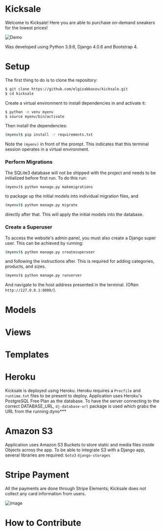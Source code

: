 # Kicksale
Welcome to Kicksale!
Here you are able to purchase on-demand sneakers for the lowest prices!

![Demo](https://user-images.githubusercontent.com/72108920/183554373-edaa5932-aef4-4eca-ad84-0257d324c128.gif)


Was developed using Python 3.9.6, Django 4.0.6 and Bootstrap 4.

# Setup
The first thing to do is to clone the repository:
```sh
$ git clone https://github.com/elgizabbasov/kicksale.git
$ cd kicksale
```

Create a virtual environment to install dependencies in and activate it:

```sh
$ python -m venv myenv
$ source myenv/bin/activate
```

Then install the dependencies:

```sh
(myenv)$ pip install -r requirements.txt
```

Note the `(myenv)` in front of the prompt. This indicates that this terminal
session operates in a virtual environment.

### Perform Migrations

The SQLite3 database will not be shipped with the project and needs to be initialized before first run. To do this run:

```sh
(myenv)$ python manage.py makemigrations
```

to package up the initial models into individual migration files, and

```sh
(myenv)$ python manage.py migrate
```

directly after that. This will apply the initial models into the database. 

### Create a Superuser

To access the website's admin panel, you must also create a Django super user. This can be achieved by running:
```sh
(myenv)$ python manage.py createsuperuser
```

and following the instructions after. This is required for adding categories, products, and sizes.

```sh
(myenv)$ python manage.py runserver
```

And navigate to the host address presented in the terminal. (Often `http://127.0.0.1:8000/`).

# Models

# Views

# Templates

# Heroku
Kicksale is deployed using Heroku.
Heroku requires a `Procfile` and `runtime.txt` files to be present to deploy.
Application uses Heroku's PostgreSQL Free Plan as the database.
To have the server connecting to the correct DATABASE_URL, `dj-database-url` package is used which grabs the URL from the running dyno***

# Amazon S3
Application uses Amazon S3 Buckets to store static and media files inside Objects across the app.
To be able to integrate S3 with a Django app, several libraries are required:
`boto3`
`django-storages`


# Stripe Payment
All the payments are done through Stripe Elements; Kicksale does not collect any card information from users. 

![image](https://user-images.githubusercontent.com/72108920/179429046-dd680d32-010b-45de-994a-583ca04c7221.png)

# How to Contribute
